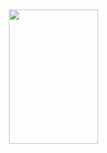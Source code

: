 <br>

<p align='center'>
  <img width='160' height='240' src='https://user-images.githubusercontent.com/121938533/210537929-6c84abeb-bda6-430f-ab51-b47edd9ba939.png'>
</p>
